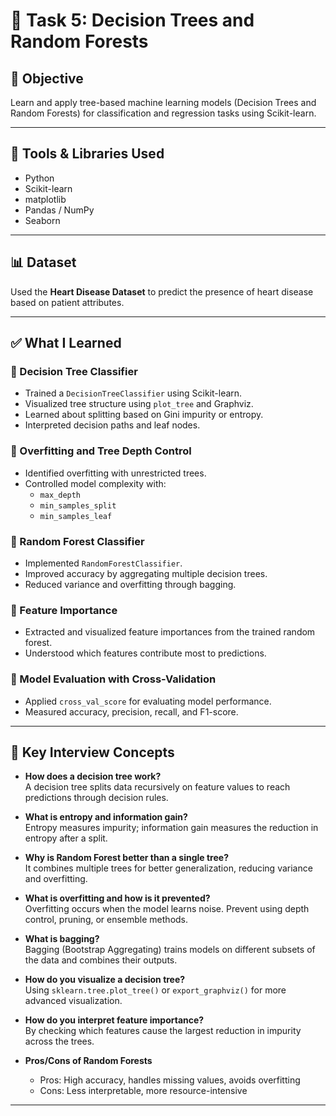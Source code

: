 # 🧠 Task 5: Decision Trees and Random Forests

## 📌 Objective  
Learn and apply tree-based machine learning models (Decision Trees and Random Forests) for classification and regression tasks using Scikit-learn.

---

## 🔧 Tools & Libraries Used
- Python
- Scikit-learn
- matplotlib
- Pandas / NumPy
- Seaborn

---

## 📊 Dataset  
Used the **Heart Disease Dataset** to predict the presence of heart disease based on patient attributes.  

---

## ✅ What I Learned

### 🔹 Decision Tree Classifier
- Trained a `DecisionTreeClassifier` using Scikit-learn.
- Visualized tree structure using `plot_tree` and Graphviz.
- Learned about splitting based on Gini impurity or entropy.
- Interpreted decision paths and leaf nodes.

### 🔹 Overfitting and Tree Depth Control
- Identified overfitting with unrestricted trees.
- Controlled model complexity with:
  - `max_depth`
  - `min_samples_split`
  - `min_samples_leaf`

### 🔹 Random Forest Classifier
- Implemented `RandomForestClassifier`.
- Improved accuracy by aggregating multiple decision trees.
- Reduced variance and overfitting through bagging.

### 🔹 Feature Importance
- Extracted and visualized feature importances from the trained random forest.
- Understood which features contribute most to predictions.

### 🔹 Model Evaluation with Cross-Validation
- Applied `cross_val_score` for evaluating model performance.
- Measured accuracy, precision, recall, and F1-score.

---

## 💬 Key Interview Concepts

- **How does a decision tree work?**  
  A decision tree splits data recursively on feature values to reach predictions through decision rules.

- **What is entropy and information gain?**  
  Entropy measures impurity; information gain measures the reduction in entropy after a split.

- **Why is Random Forest better than a single tree?**  
  It combines multiple trees for better generalization, reducing variance and overfitting.

- **What is overfitting and how is it prevented?**  
  Overfitting occurs when the model learns noise. Prevent using depth control, pruning, or ensemble methods.

- **What is bagging?**  
  Bagging (Bootstrap Aggregating) trains models on different subsets of the data and combines their outputs.

- **How do you visualize a decision tree?**  
  Using `sklearn.tree.plot_tree()` or `export_graphviz()` for more advanced visualization.

- **How do you interpret feature importance?**  
  By checking which features cause the largest reduction in impurity across the trees.

- **Pros/Cons of Random Forests**  
  - Pros: High accuracy, handles missing values, avoids overfitting  
  - Cons: Less interpretable, more resource-intensive

---
